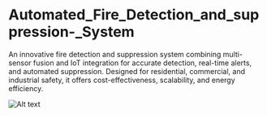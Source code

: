 # Automated_Fire_Detection_and_suppression-_System
An innovative fire detection and suppression system combining multi-sensor fusion and IoT integration for accurate detection, real-time alerts, and automated suppression. Designed for residential, commercial, and industrial safety, it offers cost-effectiveness, scalability, and energy efficiency.


![Alt text]([path_to_image](https://github.com/nivethanancroos/Automated_Fire_Detection_and_suppression-_System/blob/b56717fb1ecd919876311221b53f65a38441836a/design.png))
